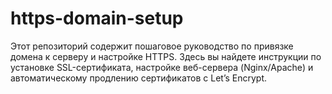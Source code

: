 # https-domain-setup
Этот репозиторий содержит пошаговое руководство по привязке домена к серверу и настройке HTTPS. Здесь вы найдете инструкции по установке SSL-сертификата, настройке веб-сервера (Nginx/Apache) и автоматическому продлению сертификатов с Let’s Encrypt.
